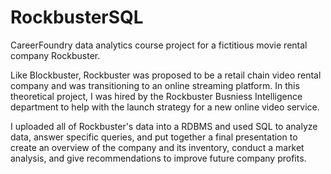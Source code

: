 # RockbusterSQL
CareerFoundry data analytics course project for a fictitious movie rental company Rockbuster.

Like Blockbuster, Rockbuster was proposed to be a retail chain video rental company and was transitioning to an online streaming platform. In this theoretical project, I was hired by the Rockbuster Busniess Intelligence department to help with the launch strategy for a new online video service.

I uploaded all of Rockbuster's data into a RDBMS and used SQL to analyze data, answer specific queries, and put together a final presentation to create an overview  of the company and its inventory, conduct a market analysis, and give recommendations to improve future company profits.
